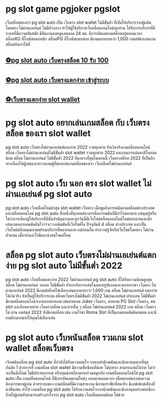 
# pg slot game pgjoker pgslot
เว็บสล็อตของเรา pg slot auto เป็น เว็บตรง slot wallet ไม่มีขั้นต่ำ ที่เปิดให้บริการจากผู้ผลิตโดยตรง ไม่ผ่านเอเย่นต์ ไม่มีตัวกลาง ทำให้ผู้ใช้บริการเว็บสล็อตออนไลน์ทุกท่าน ได้รับการบริการที่ดี ระบบที่มีความทันสมัย มีทีมงานคอยดูแลตลอด 24 ชม. มีการอัพเดตเกมสล็อตอยู่ตลอดเวลา สล็อตXO ที่โบนัสแตกหนัก สล็อตPG ที่โบนัสแตกบ่อย มีเกมมากมายกว่า 1,000 เกมสมัครเล่นเกมสล็อตกับเราได้ที่ 

## [⚽pg slot auto เว็บตรงสล็อต 10 รับ 100](https://allwingame.jwallet.link/register)
## [⚽pg slot auto เว็บตรงแตกง่าย เข้าสู่ระบบ](https://allwingame.jwallet.link/register)
## [⚽เว็บตรงแตกง่าย slot wallet](https://allwingame.jwallet.link/register)

# pg slot auto อยากเล่นเกมสล็อต กับ เว็บตรงสล็อต ของเรา slot wallet

pg slot auto เว็บตรงไม่ผ่านเอเย่นต์แตกง่าย 2022 รวมทุกค่าย รับเงินจริงเกมสล็อตออนไลน์ สล็อต เว็บตรงไม่ผ่านเอเย่นต์ไม่มีขั้นต่ำ slot wallet รวมทุกค่าย 2022 และเกมการเล่นคาสิโนยอดนิยม สล็อต ไม่ผ่านเอเย่นต์ ไม่มีขั้นต่ำ 2022 ที่มาแรงที่สุดในตอนนี้ เว็บตรงสล็อต 2022 ที่เป็นอีกทางเลือกให้ผู้เล่นและสาวกเกมตู้ที่ชอบเล่นเกมสล็อตของเรา เว็บสล็อตไม่ผ่านเอเย่นต์


# pg slot auto เว็บ นอก ตรง  slot wallet ไม่ผ่านเอเย่นต์ pg slot auto

pg slot auto เว็บสล็อตใหม่ล่าสุด slot wallet เว็บตรง เมื่อพูดถึงการพนันเกมสล็อตต่างประเทศและสล็อตออนไลน์ pg slot auto สิ่งหนึ่งที่ทุกคนต้องการคือการพนันที่มีกำไรมหาศาล แต่คุณรู้หรือไม่ว่าการเลือกผู้ให้บริการที่ดีนั้นสำคัญมากและทุกวันนี้มีเว็บไซต์สล็อตออนไลน์ใหม่มากมายและนักเล่นเกมหลายคนตัดสินใจว่าจะวางเดิมพันที่เว็บไซต์ใด ปัจจุบันมี 4 สล็อต ต่างประเทศ และเป็นเว็บไซต์สล็อตคุณภาพพร้อมบริการที่หลากหลาย แต่ก่อนอื่น ทำความรู้จักกับเว็บไซต์โดยตรง ไม่ผ่านตัวแทน เมื่อก่อนอะไรดีและน่าสนใจแค่ไหน

 
# สล็อต pg slot auto เว็บตรงไม่ผ่านเอเย่นต์แตกง่าย pg slot auto ไม่มีขั้นต่ำ 2022

pg slot auto เว็บสล็อตแตกง่าย 2022 ไม่ผ่านเอเย่นต์ pg slot auto ที่ได้รับความนิยมสูงสุด สล็อต ไม่ผ่านเอเย่นต์ วอเลท ไม่มีขั้นต่ำ ยังรองรับการเล่นในหลายรูปแบบและหลายภาษา เว็บตรง ไม่ผ่านเอเย่นต์ 2022 มีเกมส์สล็อตให้เลือกเล่นมากมายกว่า 1,000 เกม สล็อต ไม่ผ่านเอเย่นต์ แตกง่าย ได้เงินจริง ยังเป็นผู้ให้บริการเกม สล็อตเว็บตรงไม่มีขั้นต่ำ 2022 ไม่ผ่านเอเย่นต์ ฝากถอน ไม่มีขั้นต่ำ มีเกมสล็อตออนไลน์จากหลายค่ายเกม เช่นค่ายเกม Joker เว็บตรง, ค่ายเกม PG Slot เว็บตรง, xo slot และอีกหลายค่าย เว็บตรงสล็อต และค่ายอื่น ๆ สล็อต ไม่ผ่านเอเย่นต์ 2022 เกม สล็อต เว็บตรง ไม่ ผ่าน เอเย่นต์ 2022 ยังมีเกมสล็อต เช่น เกมโรม่า Roma Slot ที่เป็นเกมยอดฮิตติดลมบน และมีเกมอีกมากมายให้คุณได้เลือกเล่น


# pg slot auto เว็บพนันสล็อต รวมเกม slot wallet สล็อตเว็บตรง​

เว็บพนันสล็อต pg slot auto ที่กำลังได้รับความสนใจ จากเหล่านักพนันและนักลงทุนมากที่สุด อันดับ 1 ด้วยการที่ เกมสล็อต slot wallet มีความซับซ้อนที่น้อย ไม่ยุ่งยาก สามารถเล่นได้ง่าย ไม่ว่าจะเป็นมือใหม่ ไม่มีประสบการณ์ หรือทุนน้อยก็สามารถร่วมสนุกกับ เกมสล็อตออนไลน์ได้ pg slot auto เป็น เกมสล็อตออนไลน์ ที่มีการอัพเดตเกมใหม่ๆ ออกมาตลอดเวลา เพื่อตอบสนองต่อความต้องการของผู้เล่น ด้วยระบบของ เกมสล็อตที่มีความสวยงาม มีภาพกราฟิกที่สมจริง มีเอฟเฟกต์เสียงที่น่าตื่นเต้น ทำให้ เกมสล็อต pg slot auto ได้รับความสนใจจากนักพนันและนักลงทุนอย่างต่อเนื่อง อีกทั้งผู้เล่นยังสามารถสร้างกำไรจาก pg slot auto เว็บสล็อตยอดนิยม ได้ด้วย

